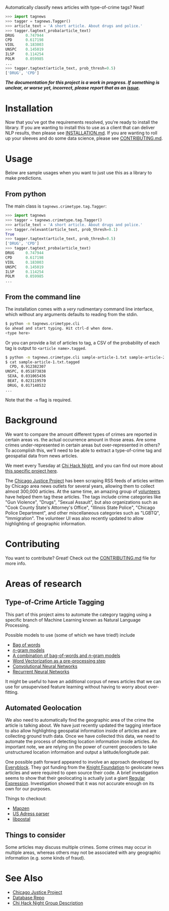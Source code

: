 Automatically classify news articles with type-of-crime tags? Neat!

```python
>>> import tagnews
>>> tagger = tagnews.Tagger()
>>> article_text = 'A short article. About drugs and police.'
>>> tagger.tagtext_proba(article_text)
DRUG     0.747944
CPD      0.617198
VIOL     0.183003
UNSPC    0.145019
ILSP     0.114254
POLM     0.059985
...
>>> tagger.tagtext(article_text, prob_thresh=0.5)
['DRUG', 'CPD']
```

***The documentation for this project is a work in progress. If something is unclear, or worse yet, incorrect, please report that as an [issue](https://github.com/chicago-justice-project/article-tagging/issues).***

# Installation

Now that you've got the requirements resolved, you're ready to install the library. If you are wanting to install this to use as a client that can deliver NLP results, then please see [INSTALLATION.md](INSTALLATION.md). If you are wanting to roll up your sleeves and do some data science, please see [CONTRIBUTING.md](CONTRIBUTING.md).

# Usage

Below are sample usages when you want to just use this as a library to make predictions.

## From python

The main class is `tagnews.crimetype.tag.Tagger`:

```python
>>> import tagnews
>>> tagger = tagnews.crimetype.tag.Tagger()
>>> article_text = 'A short article. About drugs and police.'
>>> tagger.relevant(article_text, prob_thresh=0.1)
True
>>> tagger.tagtext(article_text, prob_thresh=0.5)
['DRUG', 'CPD']
>>> tagger.tagtext_proba(article_text)
DRUG     0.747944
CPD      0.617198
VIOL     0.183003
UNSPC    0.145019
ILSP     0.114254
POLM     0.059985
...
```

## From the command line

The installation comes with a *very* rudimentary command line interface, which without any arguments defaults to reading from the stdin.

```bash
$ python -m tagnews.crimetype.cli
Go ahead and start typing. Hit ctrl-d when done.
<type here>
```

Or you can provide a list of articles to tag, a CSV of the probability of each tag is output to `<article name>.tagged`.

```bash
$ python -m tagnews.crimetype.cli sample-article-1.txt sample-article-2.txt
$ cat sample-article-1.txt.tagged
  CPD, 0.912382307
UNSPC, 0.051873838
 SEXA, 0.031065436
 BEAT, 0.023119570
 DRUG, 0.017140532
...
```

Note that the `-m` flag is required.

# Background

We want to compare the amount different types of crimes are reported in certain areas vs. the actual occurrence amount in those areas. Are some crimes under-represented in certain areas but over-represented in others? To accomplish this, we'll need to be able to extract a type-of-crime tag and geospatial data from news articles.

We meet every Tuesday at [Chi Hack Night](https://chihacknight.org/), and you can find out more about [this specific project here](https://github.com/chihacknight/breakout-groups/issues/61).

The [Chicago Justice Project](http://chicagojustice.org/) has been scraping RSS feeds of articles written by Chicago area news outlets for several years, allowing them to collect almost 300,000 articles. At the same time, an amazing group of [volunteers](http://chicagojustice.org/volunteer-for-cjp/) have helped them tag these articles. The tags include crime categories like "Gun Violence", "Drugs", "Sexual Assault", but also organizations such as "Cook County State's Attorney's Office", "Illinois State Police", "Chicago Police Department", and other miscellaneous categories such as "LGBTQ", "Immigration". The volunteer UI was also recently updated to allow highlighting of geographic information.

# Contributing

You want to contribute? Great! Check out the [CONTRIBUTING.md](./CONTRIBUTING.md) file for more info.

# Areas of research

## Type-of-Crime Article Tagging

This part of this project aims to automate the category tagging using a specific branch of Machine Learning known as Natural Language Processing.

Possible models to use (some of which we have tried!) include

* [Bag of words](https://en.wikipedia.org/wiki/Bag-of-words_model)
* [*n*-gram models](https://en.wikipedia.org/wiki/N-gram)
* [A combination of bag-of-words and *n*-gram models](http://www.inference.phy.cam.ac.uk/hmw26/papers/nescai2006.pdf)
* [Word Vectorization as a pre-processing step](https://www.tensorflow.org/tutorials/word2vec/)
* [Convolutional Neural Networks](https://arxiv.org/pdf/1504.01255v3.pdf)
* [Recurrent Neural Networks](http://www.cs.toronto.edu/~graves/preprint.pdf)

It might be useful to have an additional corpus of news articles that we can use for unsupervised feature learning without having to worry about over-fitting.

## Automated Geolocation

We also need to automatically find the geographic area of the crime the article is talking about. We have just recently updated the tagging interface to also allow highlighting geospatial information inside of articles and are collecting ground truth data. Once we have collected this data, we need to automate the process of detecting location information inside articles. An important note, we are relying on the power of current geocoders to take unstructured location information and output a latitude/longitude pair.

One possible path forward appeared to involve an approach developed by  [Everyblock](http://www.everyblock.com/). They got funding from the [Knight Foundation](http://www.knightfoundation.org/) to geolocate news articles and were required to open source their code. A brief investigation seems to show that their geolocating is actually just a giant [Regular Expression](https://github.com/kbrose/everyblock/blob/master/ebdata/ebdata/nlp/addresses.py). Investigation showed that it was not accurate enough on its own for our purposes.

Things to checkout:

* [Mapzen](https://mapzen.com/)
* [US Adress parser](https://github.com/datamade/usaddress)
* [libpostal](https://github.com/openvenues/libpostal)

## Things to consider

Some articles may discuss multiple crimes. Some crimes may occur in multiple areas, whereas others may not be associated with any geographic information (e.g. some kinds of fraud).

# See Also

* [Chicago Justice Project](http://chicagojustice.org/)
* [Database Repo](https://github.com/kyaroch/chicago-justice)
* [Chi Hack Night Group Description](https://github.com/chihacknight/breakout-groups/issues/61)
